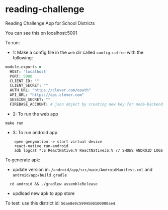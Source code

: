 # reading-challenge
Reading Challenge App for School Districts

You can see this on localhost:5001

To run:

- 1:  Make a config file in the `web` dir called `config.coffee` with the following:

```coffee
module.exports =
  HOST: 'localhost'
  PORT: 5000
  CLIENT_ID: ""
  CLIENT_SECRET: ""
  AUTH_URL: "https://clever.com/oauth"
  API_URL: "https://api.clever.com"
  SESSION_SECRET: ""
  FIREBASE_ACCOUNT: # json object by creating new key for node-backend at https://console.firebase.google.com/iam-admin/serviceaccounts/project?project=firebase-reading-challenge&consoleReturnUrl=https:%2F%2Fconsole.firebase.google.com%2Fproject%2Ffirebase-reading-challenge%2Foverview
```

- 2:  To run the web app
```
make run
```

- 3: To run android app
```
    open genymotion -> start virtual device
    react-native run-android
    adb logcat *:S ReactNative:V ReactNativeJS:V // SHOWS ANDROID LOGS
```

To generate apk:
- update version in: `/android/app/src/main/AndroidManifest.xml` and `android/app/build.gradle`

```
  cd android && ./gradlew assembleRelease
```

- updload new apk to app store

To test:
use this district id: `56ae8e9c5994560100000ae4`

